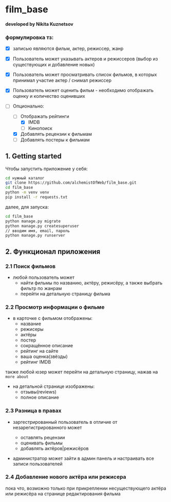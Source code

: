 # film_base
#### developed by Nikita Kuznetsov

### формулировка тз:
* [x] записью являются фильм, актер, режиссер, жанр

* [x] Пользователь может указывать актеров и режиссеров (выбор из существующих и добавление новых)

* [x] Пользователь может просматривать список фильмов, в которых принимал участие актер / снимал режиссер

* [x] Пользователь может оценить фильм - необходимо отображать оценку и количество оценивших

* [ ] Опционально:
	* [ ] Отображать рейтинги 
		* [x] IMDB
		* [ ] Кинопоиск
	* [x] Добавлять рецензии к фильмам
	* [ ] Добавлять постеры к фильмам

## 1. Getting started
Чтобы запустить приложение у себя:
```bash
cd нужный каталог
git clone https://github.com/alchemistOfWeb/film_base.git
cd film_base
python -m venv venv
pip install -r requests.txt
```
далее, для запуска:
```bash
cd film_base
python manage.py migrate
python manage.py createsuperuser
// вводим имя, email, пароль
python manage.py runserver
```
## 2. Функционал приложения
### 2.1 Поиск фильмов
* любой пользователь может 
	* найти фильмы по названию, актёру, режисёру, а также выбрать фильтр по жанрам
	* перейти на детальную страницу фильма

### 2.2 Просмотр информации о фильме
* в карточке с фильмом отображены:
	* название
	* режисеры
	* актёры
	* постер
	* сокращённое описание
	* рейтинг на сайте
	* ваша оценка(звёзды)
	* рейтинг IMDB
	
также любой юзер может перейти на детальную страницу, нажав на `more about`
* на детальной странице изображены:
	* отзывы(reviews)
	* полное описание
	
### 2.3 Разница в правах
* заргестрированный пользователь в отличие от незарегистрированного может
	* оставлять рецензии
	* оценивать фильмы  
	* добавлять актёров|режисёров
	
* администратор может зайти в админ панель и настраивать все записи пользователей

### 2.4 Добавление нового актёра или режисера
пока что, возможно только при прикреплении несуществующего актёра или режисёра 
на странице редактирования фильма
	
